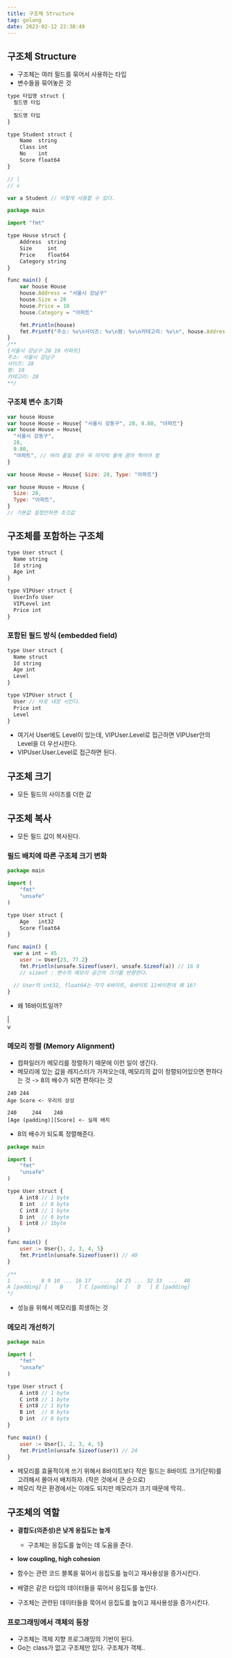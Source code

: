 ```yaml
---
title: 구조체 Structure
tag: golang
date: 2023-02-12 22:38:49
---
```


## 구조체 Structure
- 구조체는 여러 필드를 묶어서 사용하는 타입
- 변수들을 묶어놓은 것

```js
type 타입명 struct {
  필드명 타입
  ...
  필드명 타입
}

type Student struct {
	Name  string
	Class int
	No    int
	Score float64
}

// |
// v

var a Student // 이렇게 사용할 수 있다.
```

```js
package main

import "fmt"

type House struct {
	Address  string
	Size     int
	Price    float64
	Category string
}

func main() {
	var house House
	house.Address = "서울시 강남구"
	house.Size = 28
	house.Price = 10
	house.Category = "아파트"

	fmt.Println(house)
	fmt.Printf("주소: %v\n사이즈: %v\n평: %v\n카테고리: %v\n", house.Address, house.Size, house.Price, house.Size)
}
/**
{서울시 강남구 28 10 아파트}
주소: 서울시 강남구
사이즈: 28
평: 10
카테고리: 28
**/
```

### 구조체 변수 초기화
```js
var house House
var house House = House{ "서울시 강동구", 28, 9.80, "아파트"}
var house House = House{
  "서울시 강동구",
  28,
  9.80,
  "아파트", // 여러 줄일 경우 꼭 마지막 줄에 콤마 찍어야 함
}

var house House = House{ Size: 28, Type: "아파트"}

var house House = House {
  Size: 28,
  Type: "아파트",
}
// 기본값 설정안하면 초깃값
```

## 구조체를 포함하는 구조체
```js
type User struct {
  Name string
  Id string
  Age int
}

type VIPUser struct {
  UserInfo User
  VIPLevel int
  Price int
}
```

### 포함된 필드 방식 (embedded field)
```js
type User struct {
  Name struct
  Id string
  Age int
  Level
}

type VIPUser struct {
  User // 바로 내장 시킨다.
  Price int
  Level
}
```
- 여기서 User에도 Level이 있는데, VIPUser.Level로 접근하면 VIPUser안의 Level을 더 우선시한다.
- VIPUser.User.Level로 접근하면 된다.

## 구조체 크기
- 모든 필드의 사이즈를 더한 값

## 구조체 복사
- 모든 필드 값이 복사된다.

### 필드 배치에 따른 구조체 크기 변화

```js
package main

import (
	"fmt"
	"unsafe"
)

type User struct {
	Age   int32
	Score float64
}

func main() {
  var a int = 45
	user := User{23, 77.2}
	fmt.Println(unsafe.Sizeof(user), unsafe.Sizeof(a)) // 16 8
	// sizeof : 변수의 메모리 공간의 크기를 반환한다.

  // User의 int32, float64는 각각 4바이트, 8바이트 12바이튼데 왜 16?
}
```
- 왜 16바이트일까?

|  
v

### 메모리 정렬 (Memory Alignment)
- 컴파일러가 메모리를 정렬하기 때문에 이런 일이 생긴다.
- 메모리에 있는 값을 레지스터가 가져오는데, 메모리의 값이 정렬되어있으면 편하다는 것 -> 8의 배수가 되면 편하다는 것
```
240 244
Age Score <- 우리의 상상

240     244    248
[Age (padding)][Score] <- 실제 배치
```
- 8의 배수가 되도록 정렬해준다.

```js
package main

import (
	"fmt"
	"unsafe"
)

type User struct {
	A int8 // 1 byte
	B int  // 8 byte
	C int8 // 1 byte
	D int  // 8 byte
	E int8 // 1byte
}

func main() {
	user := User{1, 2, 3, 4, 5}
	fmt.Println(unsafe.Sizeof(user)) // 40
}

/**
1    ...   8 9 10 ... 16 17   ...  24 25 ... 32 33  ...  40
A [padding] [    B     ] C [padding]  [   D   ] E [padding]
*/
```
- 성능을 위해서 메모리를 희생하는 것

### 메모리 개선하기
```js
package main

import (
	"fmt"
	"unsafe"
)

type User struct {
	A int8 // 1 byte
	C int8 // 1 byte
	E int8 // 1 byte
	B int  // 8 byte
	D int  // 8 byte
}

func main() {
	user := User{1, 2, 3, 4, 5}
	fmt.Println(unsafe.Sizeof(user)) // 24
}
```
- 메모리를 효율적이게 쓰기 위해서 8바이트보다 작은 필드는 8바이트 크기(단위)를 고려해서 몰아서 배치하자. (작은 것에서 큰 순으로)
- 메모리 작은 환경에서는 이래도 되지만 메모리가 크기 때문에 딱히..

## 구조체의 역할
- __결합도(의존성)은 낮게 응집도는 높게__
  - 구조체는 응집도를 높이는 데 도움을 준다.
- __low coupling, high cohesion__

- 함수는 관련 코드 블록을 묶어서 응집도를 높이고 재사용성을 증가시킨다.
- 배열은 같은 타입의 데이터들을 묶어서 응집도를 높인다.
- 구조체는 관련된 데이터들을 묵어서 응집도를 높이고 재사용성을 증가시킨다.

### 프로그래밍에서 객체의 등장
- 구조체는 객체 지향 프로그래밍의 기반이 된다.
- Go는 class가 없고 구조체만 있다. 구조체가 객체..